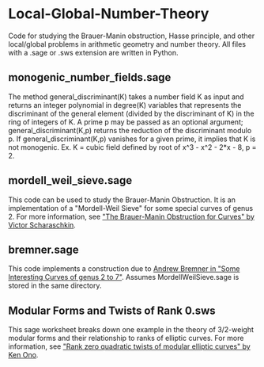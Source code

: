 # Local-Global-Number-Theory
Code for studying the Brauer-Manin obstruction, Hasse principle, and other local/global problems in arithmetic geometry and number theory.  All files with a .sage or .sws extension are written in Python.

## monogenic_number_fields.sage
The method general_discriminant(K) takes a number field K as input and returns an integer polynomial in degree(K) variables that represents the discriminant of the general element (divided by the discriminant of K) in the ring of integers of K.  A prime p may be passed as an optional argument; general_discriminant(K,p) returns the reduction of the discriminant modulo p.  If general_discriminant(K,p) vanishes for a given prime, it implies that K is not monogenic.  Ex.  K = cubic field defined by root of x^3 - x^2 - 2*x - 8, p = 2.  

## mordell_weil_sieve.sage
This code can be used to study the Brauer-Manin Obstruction.  It is an implementation of a "Mordell-Weil Sieve" for some special curves of genus 2.  For more information, see <a href="http://jmilne.org/math/Students/b.pdf">"The Brauer-Manin Obstruction for Curves" by Victor Scharaschkin</a>.

## bremner.sage
This code implements a construction due to <a href="http://www.sciencedirect.com/science/article/pii/S0022314X97921892">Andrew Bremner in "Some Interesting Curves of genus 2 to 7"</a>.  Assumes MordellWeilSieve.sage is stored in the same directory.

## Modular Forms and Twists of Rank 0.sws
This sage worksheet breaks down one example in the theory of 3/2-weight modular forms and their relationship to ranks of elliptic curves.  For more information, see <a href=http://www.mathcs.emory.edu/~ono/publications-cv/pdfs/014.pdf>"Rank zero quadratic twists of modular elliptic curves" by Ken Ono</a>.  